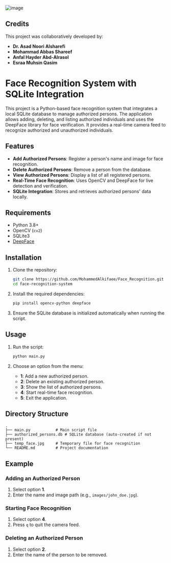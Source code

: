 ![image](https://github.com/user-attachments/assets/51f68aca-164d-40ab-941a-6b14cedc972c)


## Credits

This project was collaboratively developed by:
- **Dr. Asad Noori Alsharefi**
- **Mohammad Abbas Shareef**
- **Anfal Hayder Abd-Alrasol**
- **Esraa Muhsin Qasim**

# Face Recognition System with SQLite Integration

This project is a Python-based face recognition system that integrates a local SQLite database to manage authorized persons. The application allows adding, deleting, and listing authorized individuals and uses the DeepFace library for face verification. It provides a real-time camera feed to recognize authorized and unauthorized individuals.

## Features

- **Add Authorized Persons**: Register a person's name and image for face recognition.
- **Delete Authorized Persons**: Remove a person from the database.
- **View Authorized Persons**: Display a list of all registered persons.
- **Real-Time Face Recognition**: Uses OpenCV and DeepFace for live detection and verification.
- **SQLite Integration**: Stores and retrieves authorized persons' data locally.

## Requirements

- Python 3.8+
- OpenCV (`cv2`)
- SQLite3
- [DeepFace](https://github.com/serengil/deepface)

## Installation

1. Clone the repository:
   ```bash
   git clone https://github.com/MohammedAlkifaee/Face_Recognition.git
   cd face-recognition-system
   ```

2. Install the required dependencies:
   ```bash
   pip install opencv-python deepface
   ```

3. Ensure the SQLite database is initialized automatically when running the script.

## Usage

1. Run the script:
   ```bash
   python main.py
   ```

2. Choose an option from the menu:
   - **1**: Add a new authorized person.
   - **2**: Delete an existing authorized person.
   - **3**: Show the list of authorized persons.
   - **4**: Start real-time face recognition.
   - **5**: Exit the application.

## Directory Structure

```
.
├── main.py           # Main script file
├── authorized_persons.db # SQLite database (auto-created if not present)
├── temp_face.jpg     # Temporary file for face recognition
└── README.md         # Project documentation
```

## Example

### Adding an Authorized Person
1. Select option **1**.
2. Enter the name and image path (e.g., `images/john_doe.jpg`).

### Starting Face Recognition
1. Select option **4**.
2. Press `q` to quit the camera feed.

### Deleting an Authorized Person
1. Select option **2**.
2. Enter the name of the person to be removed.


